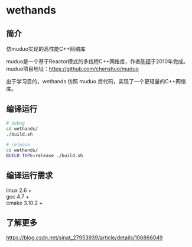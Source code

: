 # wethands
## 简介
仿muduo实现的高性能C++网络库

muduo是一个基于Reactor模式的多线程C++网络库，作者[陈硕](https://me.csdn.net/solstice)于2010年完成。
muduo项目地址：https://github.com/chenshuo/muduo

出于学习目的，wethands 仿照 muduo 库代码，实现了一个更轻量的C++网络库。

## 编译运行
```bash
# debug
cd wethands/
./build.sh

# release
cd wethands/
BUILD_TYPE=release ./build.sh
```

## 编译运行需求
linux 2.6 +  
gcc 4.7 +  
cmake 3.10.2 +  

## 了解更多
https://blog.csdn.net/sinat_27953939/article/details/106866049
